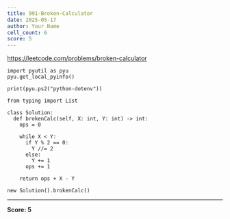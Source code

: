 ```yaml
---
title: 991-Broken-Calculator
date: 2025-05-17
author: Your Name
cell_count: 6
score: 5
---
```


https://leetcode.com/problems/broken-calculator


```
import pyutil as pyu
pyu.get_local_pyinfo()
```


```
print(pyu.ps2("python-dotenv"))
```


```
from typing import List
```


```
class Solution:
  def brokenCalc(self, X: int, Y: int) -> int:
    ops = 0

    while X < Y:
      if Y % 2 == 0:
        Y //= 2
      else:
        Y += 1
      ops += 1

    return ops + X - Y
```


```
new Solution().brokenCalc()
```


---
**Score: 5**